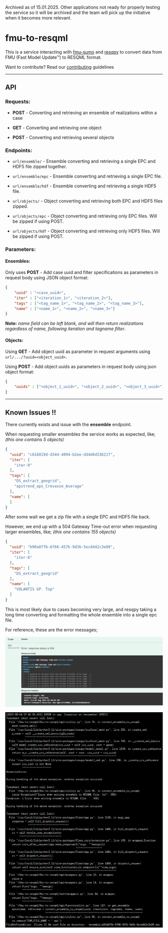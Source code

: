Archived as of 15.01.2025.
Other applications not ready for properly testing the service so it will be archived and the team will pick up the initiative when it becomes more relevant.

# fmu-to-resqml

This is a service interacting with [fmu-sumo](https://github.com/equinor/fmu-sumo) and [resqpy](https://github.com/bp/resqpy) to convert data from FMU (Fast Model Update™) to RESQML format.

Want to contribute? Read our [contributing](./CONTRIBUTING.md) guidelines

------------------------------------------------------------------

## API

### Requests:

* **POST** - Converting and retrieving an ensemble of realizations within a case

* **GET** - Converting and retrieving one object 
* **POST** - Converting and retrieving several objects


### Endpoints:

* `url/ensemble/` - Ensemble converting and retrieving a single EPC and HDF5 file zipped together.
* `url/ensemble/epc` - Ensemble converting and retrieving a single EPC file.
* `url/ensemble/hdf` - Ensemble converting and retrieving a single HDF5 file.

* `url/objects/` - Object converting and retrieving both EPC and HDF5 files zipped.
* `url/objects/epc` - Object converting and retrieving only EPC files. Will be zipped if using POST.
* `url/objects/hdf` - Object converting and retrieving only HDF5 files. Will be zipped if using POST.

### Parameters:

#### Ensembles:

Only uses **POST** - Add case uuid and filter specifications as parameters in request body using JSON object format: 

```json
{
    "uuid" : "<case_uuid>",
    "iter" : ["<iteration_1>", "<iteration_2>"],
    "tags" : ["<tag_name_1>", "<tag_name_2>", "<tag_name_3>"],
    "name" : ["<name_1>", "<name_2>", "<name_3>"]
} 
```
**Note:** *name field can be left blank, and will then return realizations regardless of name, following iteration and tagname filter*.

#### Objects:

Using **GET** - Add object uuid as parameter in request arguments using `url/.../?uuid=<object_uuid>`.

Using **POST** - Add object uuids as parameters in request body using json object format:
```json
{ 
    "uuids" : ["<object_1_uuid>", "<object_2_uuid>", "<object_3_uuid>"] 
}
``` 

------------------------------------------------------------------

## Known Issues **!!**

There currently exists and issue with the **ensemble** endpoint.

When requesting smaller ensembles the service works as expected, like; *(this one contains 5 objects)*
```json
{
  "uuid": "c616019d-d344-4094-b2ee-dd4d6d336217",
  "iter": [
    "iter-0"
  ],
  "tags": [
    "DS_extract_geogrid",
    "apstrend_aps_Crevasse_Average"
  ],
  "name": [
  ]
}
```

After some wait we get a zip file with a single EPC and HDF5 file back.

However, we end up with a 504 Gateway Time-out error when requesting larger ensembles, like; *(this one contains 155 objects)*
```json
{
  "uuid": "b90a87fb-6766-457b-9d3b-5ecd442c3e89",
  "iter": [
    "iter-0"
  ],
  "tags": [
    "DS_extract_geogrid"
  ],
  "name": [
    "VOLANTIS GP. Top"
  ]
}
```

This is most likely due to cases becoming very large, and resqpy taking a long time converting and formatting the whole ensemble into a single epc file.

For reference, these are the error messages;

![Swagger error message](images/Swagger-error.png)

![Radix error message](images/Radix-error.png)
